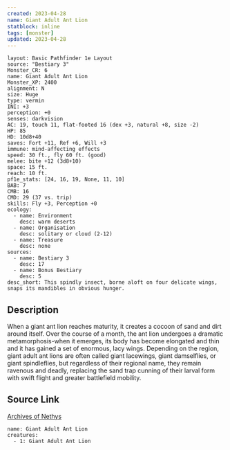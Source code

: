 ```yaml
---
created: 2023-04-28
name: Giant Adult Ant Lion
statblock: inline
tags: [monster]
updated: 2023-04-28
---
```

```statblock
layout: Basic Pathfinder 1e Layout
source: "Bestiary 3"
Monster_CR: 6
name: Giant Adult Ant Lion
Monster_XP: 2400
alignment: N
size: Huge
type: vermin
INI: +3
perception: +0
senses: darkvision
AC: 19, touch 11, flat-footed 16 (dex +3, natural +8, size -2)
HP: 85
HD: 10d8+40
saves: Fort +11, Ref +6, Will +3
immune: mind-affecting effects
speed: 30 ft., fly 60 ft. (good)
melee: bite +12 (3d8+10)
space: 15 ft.
reach: 10 ft.
pf1e_stats: [24, 16, 19, None, 11, 10]
BAB: 7
CMB: 16
CMD: 29 (37 vs. trip)
skills: Fly +3, Perception +0
ecology:
  - name: Environment
    desc: warm deserts
  - name: Organisation
    desc: solitary or cloud (2-12)
  - name: Treasure
    desc: none
sources:
  - name: Bestiary 3
    desc: 17
  - name: Bonus Bestiary
    desc: 5
desc_short: This spindly insect, borne aloft on four delicate wings, snaps its mandibles in obvious hunger.
```
## Description
When a giant ant lion reaches maturity, it creates a cocoon of sand and dirt around itself. Over the course of a month, the ant lion undergoes a dramatic metamorphosis-when it emerges, its body has become elongated and thin and it has gained a set of enormous, lacy wings. Depending on the region, giant adult ant lions are often called giant lacewings, giant damselflies, or giant spindleflies, but regardless of their regional name, they remain ravenous and deadly, replacing the sand trap cunning of their larval form with swift flight and greater battlefield mobility.
## Source Link
[Archives of Nethys](https://aonprd.com/MonsterDisplay.aspx?ItemName=Giant%20Adult%20Ant%20Lion)
```encounter-table
name: Giant Adult Ant Lion
creatures:
  - 1: Giant Adult Ant Lion
```
